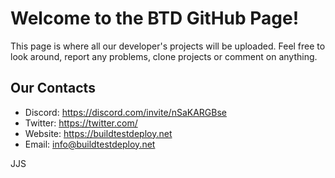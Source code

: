 # Welcome to the BTD GitHub Page!
This page is where all our developer's projects will be uploaded. Feel free to look around, report any problems, clone projects or comment on anything.


## Our Contacts
- Discord: https://discord.com/invite/nSaKARGBse
- Twitter: https://twitter.com/
- Website: https://buildtestdeploy.net
- Email: info@buildtestdeploy.net


JJS
